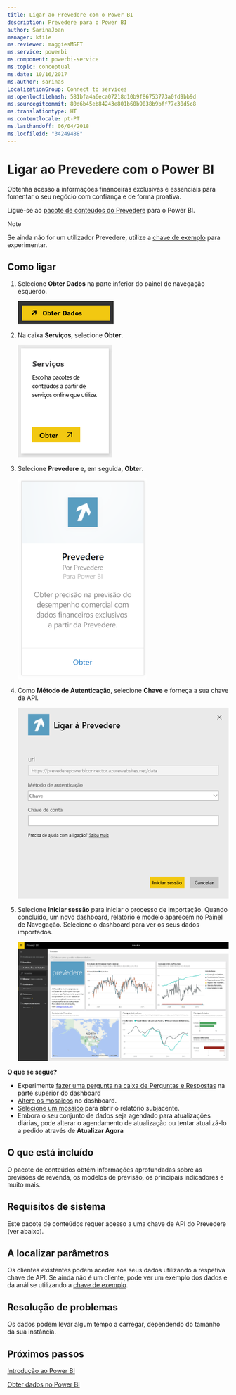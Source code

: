 ```yaml
---
title: Ligar ao Prevedere com o Power BI
description: Prevedere para o Power BI
author: SarinaJoan
manager: kfile
ms.reviewer: maggiesMSFT
ms.service: powerbi
ms.component: powerbi-service
ms.topic: conceptual
ms.date: 10/16/2017
ms.author: sarinas
LocalizationGroup: Connect to services
ms.openlocfilehash: 581bfa4a6eca07218d10b9f86753773a0fd9bb9d
ms.sourcegitcommit: 80d6b45eb84243e801b60b9038b9bff77c30d5c8
ms.translationtype: HT
ms.contentlocale: pt-PT
ms.lasthandoff: 06/04/2018
ms.locfileid: "34249488"
---
```

# <a name="connect-to-prevedere-with-power-bi"></a>Ligar ao Prevedere com o Power BI
Obtenha acesso a informações financeiras exclusivas e essenciais para fomentar o seu negócio com confiança e de forma proativa.

Ligue-se ao [pacote de conteúdos do Prevedere](https://app.powerbi.com/getdata/services/prevedere) para o Power BI.

>[!NOTE]
>Se ainda não for um utilizador Prevedere, utilize a [chave de exemplo](https://prevederepowerbiconnector.azurewebsites.net/static/learnmore.html) para experimentar.

## <a name="how-to-connect"></a>Como ligar
1. Selecione **Obter Dados** na parte inferior do painel de navegação esquerdo.
   
   ![](media/service-connect-to-prevedere/getdata.png)
2. Na caixa **Serviços**, selecione **Obter**.
   
   ![](media/service-connect-to-prevedere/services.png)
3. Selecione **Prevedere** e, em seguida, **Obter**.
   
   ![](media/service-connect-to-prevedere/connect.png)
4. Como **Método de Autenticação**, selecione **Chave** e forneça a sua chave de API.
   
    ![](media/service-connect-to-prevedere/creds.png)
5. Selecione **Iniciar sessão** para iniciar o processo de importação. Quando concluído, um novo dashboard, relatório e modelo aparecem no Painel de Navegação. Selecione o dashboard para ver os seus dados importados.
   
     ![](media/service-connect-to-prevedere/dashboard.png)

**O que se segue?**

* Experimente [fazer uma pergunta na caixa de Perguntas e Respostas](power-bi-q-and-a.md) na parte superior do dashboard
* [Altere os mosaicos](service-dashboard-edit-tile.md) no dashboard.
* [Selecione um mosaico](service-dashboard-tiles.md) para abrir o relatório subjacente.
* Embora o seu conjunto de dados seja agendado para atualizações diárias, pode alterar o agendamento de atualização ou tentar atualizá-lo a pedido através de **Atualizar Agora**

## <a name="whats-included"></a>O que está incluído
O pacote de conteúdos obtém informações aprofundadas sobre as previsões de revenda, os modelos de previsão, os principais indicadores e muito mais.

## <a name="system-requirements"></a>Requisitos de sistema
Este pacote de conteúdos requer acesso a uma chave de API do Prevedere (ver abaixo).

## <a name="finding-parameters"></a>A localizar parâmetros
<a name="FindingParams"></a>

Os clientes existentes podem aceder aos seus dados utilizando a respetiva chave de API. Se ainda não é um cliente, pode ver um exemplo dos dados e da análise utilizando a [chave de exemplo](https://prevederepowerbiconnector.azurewebsites.net/static/learnmore.html).

## <a name="troubleshooting"></a>Resolução de problemas
Os dados podem levar algum tempo a carregar, dependendo do tamanho da sua instância.

## <a name="next-steps"></a>Próximos passos
[Introdução ao Power BI](service-get-started.md)

[Obter dados no Power BI](service-get-data.md)

